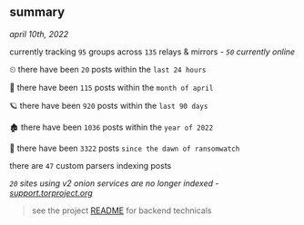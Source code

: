 
## summary
_april 10th, 2022_

currently tracking `95` groups across `135` relays & mirrors - _`50` currently online_

⏲ there have been `20` posts within the `last 24 hours`

🦈 there have been `115` posts within the `month of april`

🪐 there have been `920` posts within the `last 90 days`

🏚 there have been `1036` posts within the `year of 2022`

🦕 there have been `3322` posts `since the dawn of ransomwatch`

there are `47` custom parsers indexing posts

_`20` sites using v2 onion services are no longer indexed - [support.torproject.org](https://support.torproject.org/onionservices/v2-deprecation/)_

> see the project [README](https://github.com/thetanz/ransomwatch#ransomwatch--) for backend technicals
